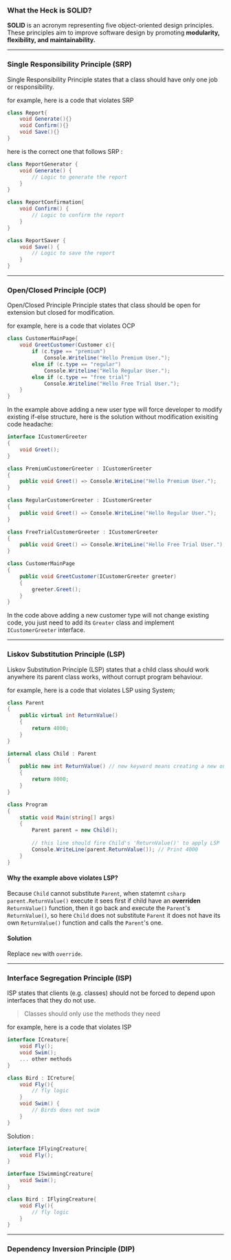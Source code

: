 ### What the Heck is SOLID?
**SOLID** is an acronym representing five object-oriented design principles. These principles aim to improve software design by promoting **modularity, flexibility, and maintainability.**

---
### Single Responsibility Principle (SRP)
Single Responsibility Principle states that a class should have only one job or responsibility.

for example, here is a code that violates SRP
```csharp
class Report{
    void Generate(){}
    void Confirm(){}
    void Save(){}
}
```
here is the correct one that follows SRP :
```csharp
class ReportGenerator {
    void Generate() {
        // Logic to generate the report
    }
}
```
```csharp
class ReportConfirmation{
    void Confirm() {
        // Logic to confirm the report
    }
}
```
```csharp
class ReportSaver {
    void Save() {
        // Logic to save the report
    }
}
```
---
### Open/Closed Principle (OCP)
Open/Closed Principle Principle states that class should be open for extension but closed for modification.

for example, here is a code that violates OCP
```csharp
class CustomerMainPage{
    void GreetCustomer(Customer c){
        if (c.type == "premium")
            Console.Writeline("Hello Premium User.");
        else if (c.type == "regular")
            Console.Writeline("Hello Regular User.");
        else if (c.type == "free trial")
            Console.Writeline("Hello Free Trial User.");
    }
}
```
In the example above adding a new user type will force developer to modify existing if-else structure, here is the solution without modification exisiting code headache:
```csharp
interface ICustomerGreeter
{
    void Greet();
}
```
```csharp
class PremiumCustomerGreeter : ICustomerGreeter
{
    public void Greet() => Console.WriteLine("Hello Premium User.");
}
```
```csharp
class RegularCustomerGreeter : ICustomerGreeter
{
    public void Greet() => Console.WriteLine("Hello Regular User.");
}
```
```csharp
class FreeTrialCustomerGreeter : ICustomerGreeter
{
    public void Greet() => Console.WriteLine("Hello Free Trial User.");
}
```
```csharp
class CustomerMainPage
{
    public void GreetCustomer(ICustomerGreeter greeter)
    {
        greeter.Greet();
    }
}
```
In the code above adding a new customer type will not change existing code, you just need to add its ```Greater``` class and implement ```ICustomerGreeter``` interface.

---
### Liskov Substitution Principle (LSP)
Liskov Substitution Principle (LSP) states that a child class should work anywhere its parent class works, without corrupt program behaviour.

for example, here is a code that violates LSP
using System;

```csharp
class Parent
{
    public virtual int ReturnValue()
    {
        return 4000;
    }
}
```
```csharp
internal class Child : Parent
{
    public new int ReturnValue() // new keyword means creating a new one with the same name
    {
        return 8000;
    }
}
```
```csharp
class Program
{
    static void Main(string[] args)
    {
        Parent parent = new Child();
        
        // this line should fire Child's 'ReturnValue()' to apply LSP
        Console.WriteLine(parent.ReturnValue()); // Print 4000 
    }
}
```
#### Why the example above violates LSP?
Because ```Child``` cannot substitute ```Parent```, when statemnt ```csharp parent.ReturnValue()``` execute it sees first if child have an **overriden** ```ReturnValue()``` function, then it go back and execute the ```Parent```'s ```ReturnValue()```, so here ```Child``` does not substitute ```Parent``` it does not have its own ```ReturnValue()``` function and calls the ```Parent```'s one.

#### Solution
Replace ```new``` with ```override```.

---
### Interface Segregation Principle (ISP)
ISP states that clients (e.g. classes) should not be forced to depend upon interfaces that they do not use.
> Classes should only use the methods they need

for example, here is a code that violates ISP
```csharp
interface ICreature{
    void Fly();
    void Swim();
    ... other methods
}
```
```csharp
class Bird : ICreture{
    void Fly(){
        // fly logic
    }
    void Swim() {
        // Birds does not swim 
    }
}
```

Solution :
```csharp
interface IFlyingCreature{
    void Fly();
}
```
```csharp
interface ISwimmingCreature{
    void Swim();
}
```
```csharp
class Bird : IFlyingCreature{
    void Fly(){
        // fly logic
    }
}
```

---
### Dependency Inversion Principle (DIP)


